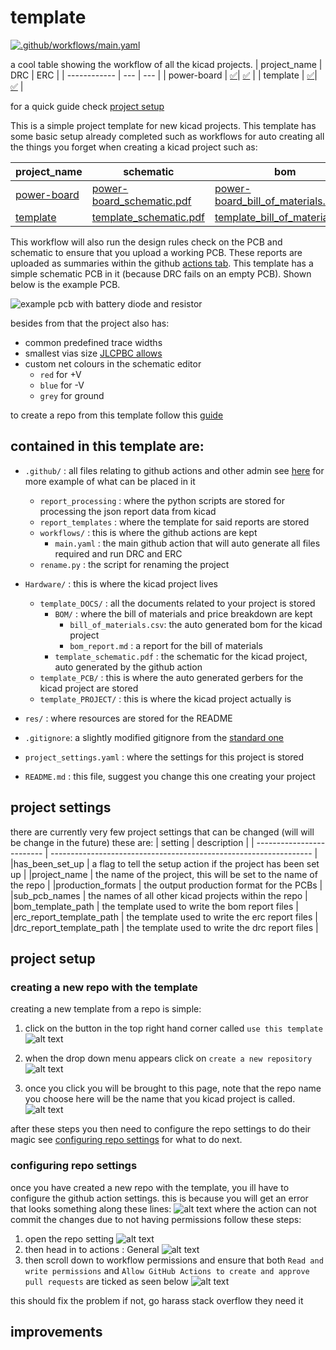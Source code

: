 # template
[![.github/workflows/main.yaml](https://github.com/sirlilpanda/kicad-project-template/actions/workflows/main.yaml/badge.svg)](https://github.com/sirlilpanda/kicad-project-template/actions/workflows/main.yaml)

a cool table showing the workflow of all the kicad projects.
| project_name | DRC | ERC |
| ------------ | --- | --- |
| power-board | [✅](https://github.com/sirlilpanda/kicad-project-template/actions/runs/11878136437/attempts/1#summary-33098456713)| [✅](https://github.com/sirlilpanda/kicad-project-template/actions/runs/11878136437/attempts/1#summary-33098456441) | 
| template | [✅](https://github.com/sirlilpanda/kicad-project-template/actions/runs/11878136437/attempts/1#summary-33098456167)| [✅](https://github.com/sirlilpanda/kicad-project-template/actions/runs/11878136437/attempts/1#summary-33098455989) | 

for a quick guide check [project setup](#project-setup)

This is a simple project template for new kicad projects. This template has some basic setup already completed such as workflows for auto creating all the things you forget when creating a kicad project such as:


| project_name | schematic | bom | bom report | gerbers |
| ------------ | --------- | --- | ---------- | ------- |
| [power-board](https://github.com/sirlilpanda/kicad-project-template/tree/workflow_testing/Hardware/power-board_PROJECT) | [power-board_schematic.pdf](https://github.com/sirlilpanda/kicad-project-template/tree/workflow_testing/Hardware/template_DOCS/power-board_schematic.pdf) | [power-board_bill_of_materials.csv](https://github.com/sirlilpanda/kicad-project-template/tree/workflow_testing/Hardware/template_DOCS/BOM/power-board_bill_of_materials.csv) | [power-board_bom_report.md](https://github.com/sirlilpanda/kicad-project-template/tree/workflow_testing/Hardware/template_DOCS/BOM/power-board_bom_report.md) | [power-board_grbr.zip](https://github.com/sirlilpanda/kicad-project-template/tree/workflow_testing/Hardware/template_PCB/power-board_grbr.zip) |
| [template](https://github.com/sirlilpanda/kicad-project-template/tree/workflow_testing/Hardware/template_PROJECT) | [template_schematic.pdf](https://github.com/sirlilpanda/kicad-project-template/tree/workflow_testing/Hardware/template_DOCS/template_schematic.pdf) | [template_bill_of_materials.csv](https://github.com/sirlilpanda/kicad-project-template/tree/workflow_testing/Hardware/template_DOCS/BOM/template_bill_of_materials.csv) | [template_bom_report.md](https://github.com/sirlilpanda/kicad-project-template/tree/workflow_testing/Hardware/template_DOCS/BOM/template_bom_report.md) | [template_grbr.zip](https://github.com/sirlilpanda/kicad-project-template/tree/workflow_testing/Hardware/template_PCB/template_grbr.zip) |

This workflow will also run the design rules check on the PCB and schematic to ensure that you upload a working PCB. These reports are uploaded as summaries within the github [actions tab](https://github.com/sirlilpanda/kicad-project-template/actions/runs/11878136437). This template has a simple schematic PCB in it (because DRC fails on an empty PCB). Shown below is the example PCB.

![example pcb with battery diode and resistor](res/image.png)

besides from that the project also has:

- common predefined trace widths
- smallest vias size [JLCPBC allows](https://jlcpcb.com/capabilities/Capabilities#Drilling)
- custom net colours in the schematic editor
    - `red` for +V
    - `blue` for -V
    - `grey` for ground

to create a repo from this template follow this [guide](https://docs.github.com/en/repositories/creating-and-managing-repositories/creating-a-repository-from-a-template)

contained in this template are:
---
- `.github/` : all files relating to github actions and other admin see [here](https://docs.github.com/en/communities/setting-up-your-project-for-healthy-contributions) for more example of what can be placed in it
    - `report_processing` : where the python scripts are stored for processing the json report data from kicad
    - `report_templates` : where the template for said reports are stored
    - `workflows/` : this is where the github actions are kept
        - `main.yaml` : the main github action that will auto generate all files required and run DRC and ERC
    - `rename.py` : the script for renaming the project
- `Hardware/` : this is where the kicad project lives
    - `template_DOCS/` : all the documents related to your project is stored
        - `BOM/`     : where the bill of materials and price breakdown are kept
            - `bill_of_materials.csv`: the auto generated bom for the kicad project
            - `bom_report.md` : a report for the bill of materials
        - `template_schematic.pdf` : the schematic for the kicad project, auto generated by the github action
    - `template_PCB/` : this is where the auto generated gerbers for the kicad project are stored
    - `template_PROJECT/` : this is where the kicad project actually is

- `res/` : where resources are stored for the README

- `.gitignore`: a slightly modified gitignore from the [standard one](https://github.com/github/gitignore/blob/main/KiCad.gitignore)

- `project_settings.yaml` : where the settings for this project is stored

- `README.md` : this file, suggest you change this one creating your project

## project settings
there are currently very few project settings that can be changed (will will be change in the future) these are:
| setting                   | description                                                       |
| ------------------------- | ----------------------------------------------------------------- |
|has_been_set_up            | a flag to tell the setup action if the project has been set up    | 
|project_name               | the name of the project, this will be set to the name of the repo |
|production_formats         | the output production format for the PCBs                         |
|sub_pcb_names              | the names of all other kicad projects within the repo             |
|bom_template_path          | the template used to write the bom report files                   |
|erc_report_template_path   | the template used to write the erc report files                   |
|drc_report_template_path   | the template used to write the drc report files                   |


## project setup

### creating a new repo with the template

creating a new template from a repo is simple:

1. click on the button in the top right hand corner called `use this template`
![alt text](res/image-5.png)

2. when the drop down menu appears click on `create a new repository`
![alt text](res/image-6.png)

3. once you click you will be brought to this page, note that the repo name you choose here will be the name that you kicad project is called.
![alt text](res/image-7.png)

after these steps you then need to configure the repo settings to do their magic see [configuring repo settings](#configuring-repo-settings) for what to do next.

### configuring repo settings

once you have created a new repo with the template, you ill have to configure the github action settings. this is because you will get an error that looks something along these lines:
![alt text](res/image-4.png)
where the action can not commit the changes due to not having permissions follow these steps:
1. open the repo setting
![alt text](res/image-1.png)
2. then head in to actions : General
![alt text](res/image-2.png)
3. then scroll down to workflow permissions and ensure that both
    `Read and write permissions` and `Allow GitHub Actions to create and approve pull requests` are ticked as seen below
![alt text](res/image-3.png)

this should fix the problem if not, go harass stack overflow they need it


## improvements
